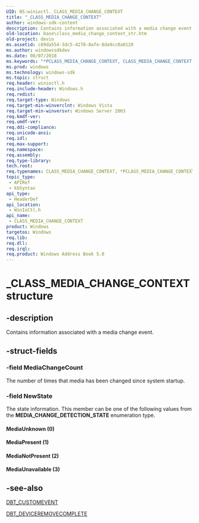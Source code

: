 ```yaml
---
UID: NS:winioctl._CLASS_MEDIA_CHANGE_CONTEXT
title: "_CLASS_MEDIA_CHANGE_CONTEXT"
author: windows-sdk-content
description: Contains information associated with a media change event.
old-location: base\class_media_change_context_str.htm
old-project: devio
ms.assetid: c89da554-3dc5-4278-8afe-8da9cc0a0120
ms.author: windowssdkdev
ms.date: 08/07/2018
ms.keywords: "*PCLASS_MEDIA_CHANGE_CONTEXT, CLASS_MEDIA_CHANGE_CONTEXT, CLASS_MEDIA_CHANGE_CONTEXT structure, MediaNotPresent, MediaPresent, MediaUnavailable, MediaUnknown, PCLASS_MEDIA_CHANGE_CONTEXT, PCLASS_MEDIA_CHANGE_CONTEXT structure pointer, _CLASS_MEDIA_CHANGE_CONTEXT, _win32_class_media_change_context_str, base.class_media_change_context_str, winioctl/CLASS_MEDIA_CHANGE_CONTEXT, winioctl/PCLASS_MEDIA_CHANGE_CONTEXT"
ms.prod: windows
ms.technology: windows-sdk
ms.topic: struct
req.header: winioctl.h
req.include-header: Windows.h
req.redist: 
req.target-type: Windows
req.target-min-winverclnt: Windows Vista
req.target-min-winversvr: Windows Server 2003
req.kmdf-ver: 
req.umdf-ver: 
req.ddi-compliance: 
req.unicode-ansi: 
req.idl: 
req.max-support: 
req.namespace: 
req.assembly: 
req.type-library: 
tech.root: 
req.typenames: CLASS_MEDIA_CHANGE_CONTEXT, *PCLASS_MEDIA_CHANGE_CONTEXT
topic_type:
 - APIRef
 - kbSyntax
api_type:
 - HeaderDef
api_location:
 - WinIoCtl.h
api_name:
 - CLASS_MEDIA_CHANGE_CONTEXT
product: Windows
targetos: Windows
req.lib: 
req.dll: 
req.irql: 
req.product: Windows Address Book 5.0
---
```


# _CLASS_MEDIA_CHANGE_CONTEXT structure


## -description


Contains information associated with a media change event.


## -struct-fields




### -field MediaChangeCount

The number of times that media has been changed since system startup.


### -field NewState

The state information. This member can be one of the following values from the 
      <b>MEDIA_CHANGE_DETECTION_STATE</b> enumeration type.



#### MediaUnknown (0)



#### MediaPresent (1)



#### MediaNotPresent (2)



#### MediaUnavailable (3)


## -see-also




<a href="https://msdn.microsoft.com/6e66fa93-0cd7-4202-83eb-cddc668525ae">DBT_CUSTOMEVENT</a>



<a href="https://msdn.microsoft.com/e25d35b9-f8f1-4850-996c-e1cb393cca66">DBT_DEVICEREMOVECOMPLETE</a>
 

 

